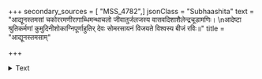 +++
secondary_sources = [ "MSS_4782",]
jsonClass = "Subhaashita"
text = "आद्यूनस्तमसां चकोररमणीरागाब्धिमन्थाचलो जीवातुर्जलजस्य वासवदिशाशैलेन्द्रचूडामणिः।  \nआदेष्टा श्रुतिकर्मणां कुमुदिनीशोकाग्निपूर्णाहुतिर् देवः सोमरसायनं विजयते विश्वस्य बीजं रविः॥"
title = "आद्यूनस्तमसाम्"

+++

<details><summary>Text</summary>

आद्यूनस्तमसां चकोररमणीरागाब्धिमन्थाचलो जीवातुर्जलजस्य वासवदिशाशैलेन्द्रचूडामणिः।  
आदेष्टा श्रुतिकर्मणां कुमुदिनीशोकाग्निपूर्णाहुतिर् देवः सोमरसायनं विजयते विश्वस्य बीजं रविः॥
</details>
